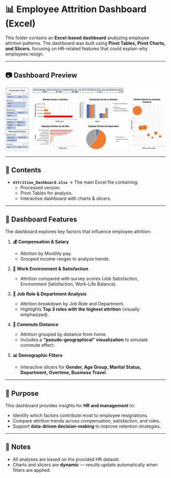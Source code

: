 # 📊 Employee Attrition Dashboard (Excel)

This folder contains an **Excel-based dashboard** analyzing employee attrition patterns. The dashboard was built using **Pivot Tables, Pivot Charts, and Slicers**, focusing on HR-related features that could explain why employees resign.

---

## 📷 Dashboard Preview
![Dashboard Screenshot](Employee_Attrition_Dashboard.png)

---

## 📂 Contents
- **`Attrition_Dashboard.xlsx`** → The main Excel file containing:  
  - Processed version.  
  - Pivot Tables for analysis.  
  - Interactive dashboard with charts & slicers.  

---

## 🧩 Dashboard Features
The dashboard explores key factors that influence employee attrition:

1. **💰 Compensation & Salary**  
   - Attrition by Monthly pay.  
   - Grouped income ranges to analyze trends.  

2. **🏢 Work Environment & Satisfaction**  
   - Attrition compared with survey scores (Job Satisfaction, Environment Satisfaction, Work-Life Balance).  

3. **👔 Job Role & Department Analysis**  
   - Attrition breakdown by Job Role and Department.  
   - Highlights **Top 3 roles with the highest attrition** (visually emphasized).  

4. **🚶 Commute Distance**  
   - Attrition grouped by distance from home.  
   - Includes a **“pseudo-geographical” visualization** to simulate commute effect.  

5. **📊 Demographic Filters**  
   - Interactive slicers for **Gender, Age Group, Marital Status, Department, Overtime, Business Travel**.  

---

## 🎯 Purpose
This dashboard provides insights for **HR and management** to:
- Identify which factors contribute most to employee resignations.  
- Compare attrition trends across compensation, satisfaction, and roles.  
- Support **data-driven decision-making** to improve retention strategies.  

---

## 📌 Notes
- All analyses are based on the provided HR dataset.  
- Charts and slicers are **dynamic** — results update automatically when filters are applied.   

